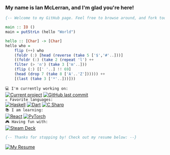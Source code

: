 <!-- ### [![Typing SVG][greeting_svg]][greeting_link] -->

### My name is Ian McLerran, and I'm glad you're here!

```haskell
{-- Welcome to my GitHub page. Feel free to browse around, and fork too if ya like! --}

main :: IO () 
main = putStrLn (hello "World") 

hello :: [Char] -> [Char]
hello who = 
    flip (++) who
    (foldr (:) [head (reverse (take 5 ['$','#'..]))] 
    ((foldr (:) (take 2 (repeat 'l') ++ 
    filter (> 'n') (take 3 ['m'..])) 
    (flip (:) [[' '..] !! 69] 
    (head (drop 7 (take 8 ['A'..'Z']))))) ++ 
    [(last (take 3 ['*'..]))]))
```

`💻 I'm currently working on:`<br>
[![Current project][project_badge]][project_link]
[![GitHub last commit][last_commit_badge]][project_link]
<br>
`✏️ Favorite languages:`
<br>
[![Haskell][haskell_badge]][haskell_link]
[![Dart][dart_badge]][dart_link]
[![C Sharp][csharp_badge]][csharp_link]
<br>
 `📚 I am learning:`
<br>
[![React][react_badge]][react_link]
[![PyTorch][pytorch_badge]][pytorch_link]
<br>
`🎮 Having fun with:`
<br>
[![Steam Deck][steamdeck_badge]][steamdeck_link]

```haskell
{-- Thanks for stopping by! Check out my resume below: --}
```

[![My Resume][resume_badge]][resume_link]


<!-- urls: -->
[greeting_svg]: https://readme-typing-svg.herokuapp.com?height=30&lines=%F0%9F%91%8B+Hi+there%2C+I'm+glad+you're+here!!
[greeting_link]: https://git.io/typing-svg
[project_badge]: https://img.shields.io/badge/Repo-Achiever%20App-orange?style=flat
[project_link]: https://github.com/imclerran/achiever_app
[last_commit_badge]: https://img.shields.io/github/last-commit/imclerran/projectile-inferno
[last_commit_link]: https://github.com/imclerran/projectile-inferno
[haskell_badge]: https://img.shields.io/badge/-Haskell-purple?logo=haskell
[haskell_link]: https://www.haskell.org
[dart_badge]: https://img.shields.io/badge/-Dart-blue?logo=dart
[dart_link]: https://dart.dev
[csharp_badge]: https://img.shields.io/badge/-C%20Sharp-009900?logo=csharp
[csharp_link]: https://docs.microsoft.com/en-us/dotnet/csharp/
[rust_badge]: https://img.shields.io/badge/-Rust-993300?logo=rust
[rust_link]: https://www.rust-lang.org
[llvm_badge]: https://img.shields.io/badge/-LLVM-8c8c8c?logo=llvm
[llvm_link]: https://llvm.org
[pytorch_badge]: https://img.shields.io/badge/-PyTorch-blueviolet?logo=pytorch
[pytorch_link]: https://pytorch.org
[react_badge]: https://img.shields.io/badge/-React-%2323272f?logo=react
[react_link]: https://react.dev
[steamdeck_badge]: https://img.shields.io/badge/-My%20Steam%20Deck!!!-darkblue?logo=steamdeck
[steamdeck_link]: https://steamdeck.com
[resume_badge]: https://img.shields.io/badge/Resume-Download-blue?style=for-the-badge&logo=adobeacrobatreader
<!--&link=https://www.dropbox.com/s/ylg918qc67kuype/Resume.pdf?dl=1-->
[resume_link]: https://www.dropbox.com/s/ylg918qc67kuype/Resume.pdf?dl=1

